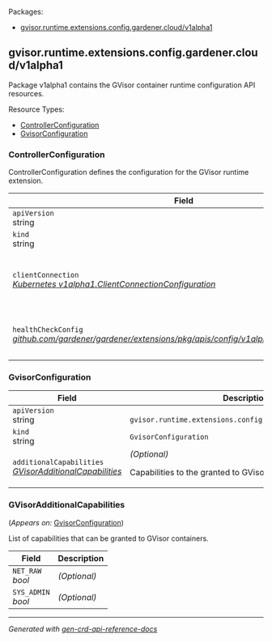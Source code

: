 <p>Packages:</p>
<ul>
<li>
<a href="#gvisor.runtime.extensions.config.gardener.cloud%2fv1alpha1">gvisor.runtime.extensions.config.gardener.cloud/v1alpha1</a>
</li>
</ul>
<h2 id="gvisor.runtime.extensions.config.gardener.cloud/v1alpha1">gvisor.runtime.extensions.config.gardener.cloud/v1alpha1</h2>
<p>
<p>Package v1alpha1 contains the GVisor container runtime configuration API resources.</p>
</p>
Resource Types:
<ul><li>
<a href="#gvisor.runtime.extensions.config.gardener.cloud/v1alpha1.ControllerConfiguration">ControllerConfiguration</a>
</li><li>
<a href="#gvisor.runtime.extensions.config.gardener.cloud/v1alpha1.GvisorConfiguration">GvisorConfiguration</a>
</li></ul>
<h3 id="gvisor.runtime.extensions.config.gardener.cloud/v1alpha1.ControllerConfiguration">ControllerConfiguration
</h3>
<p>
<p>ControllerConfiguration defines the configuration for the GVisor runtime extension.</p>
</p>
<table>
<thead>
<tr>
<th>Field</th>
<th>Description</th>
</tr>
</thead>
<tbody>
<tr>
<td>
<code>apiVersion</code></br>
string</td>
<td>
<code>
gvisor.runtime.extensions.config.gardener.cloud/v1alpha1
</code>
</td>
</tr>
<tr>
<td>
<code>kind</code></br>
string
</td>
<td><code>ControllerConfiguration</code></td>
</tr>
<tr>
<td>
<code>clientConnection</code></br>
<em>
<a href="https://godoc.org/k8s.io/component-base/config/v1alpha1#ClientConnectionConfiguration">
Kubernetes v1alpha1.ClientConnectionConfiguration
</a>
</em>
</td>
<td>
<em>(Optional)</em>
<p>ClientConnection specifies the kubeconfig file and client connection
settings for the proxy server to use when communicating with the apiserver.</p>
</td>
</tr>
<tr>
<td>
<code>healthCheckConfig</code></br>
<em>
<a href="https://github.com/gardener/gardener/extensions/pkg/apis/config">
github.com/gardener/gardener/extensions/pkg/apis/config/v1alpha1.HealthCheckConfig
</a>
</em>
</td>
<td>
<em>(Optional)</em>
<p>HealthCheckConfig is the config for the health check controller</p>
</td>
</tr>
</tbody>
</table>
<h3 id="gvisor.runtime.extensions.config.gardener.cloud/v1alpha1.GvisorConfiguration">GvisorConfiguration
</h3>
<p>
</p>
<table>
<thead>
<tr>
<th>Field</th>
<th>Description</th>
</tr>
</thead>
<tbody>
<tr>
<td>
<code>apiVersion</code></br>
string</td>
<td>
<code>
gvisor.runtime.extensions.config.gardener.cloud/v1alpha1
</code>
</td>
</tr>
<tr>
<td>
<code>kind</code></br>
string
</td>
<td><code>GvisorConfiguration</code></td>
</tr>
<tr>
<td>
<code>additionalCapabilities</code></br>
<em>
<a href="#gvisor.runtime.extensions.config.gardener.cloud/v1alpha1.GVisorAdditionalCapabilities">
GVisorAdditionalCapabilities
</a>
</em>
</td>
<td>
<em>(Optional)</em>
<p>Capabilities to the granted to GVisor containers.</p>
</td>
</tr>
</tbody>
</table>
<h3 id="gvisor.runtime.extensions.config.gardener.cloud/v1alpha1.GVisorAdditionalCapabilities">GVisorAdditionalCapabilities
</h3>
<p>
(<em>Appears on:</em>
<a href="#gvisor.runtime.extensions.config.gardener.cloud/v1alpha1.GvisorConfiguration">GvisorConfiguration</a>)
</p>
<p>
<p>List of capabilities that can be granted to GVisor containers.</p>
</p>
<table>
<thead>
<tr>
<th>Field</th>
<th>Description</th>
</tr>
</thead>
<tbody>
<tr>
<td>
<code>NET_RAW</code></br>
<em>
bool
</em>
</td>
<td>
<em>(Optional)</em>
</td>
</tr>
<tr>
<td>
<code>SYS_ADMIN</code></br>
<em>
bool
</em>
</td>
<td>
<em>(Optional)</em>
</td>
</tr>
</tbody>
</table>
<hr/>
<p><em>
Generated with <a href="https://github.com/ahmetb/gen-crd-api-reference-docs">gen-crd-api-reference-docs</a>
</em></p>
